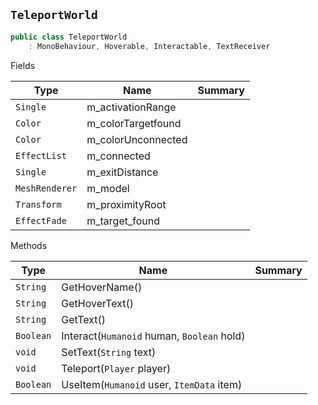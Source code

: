 ## `TeleportWorld`

```csharp
public class TeleportWorld
    : MonoBehaviour, Hoverable, Interactable, TextReceiver

```

Fields

| Type | Name | Summary | 
| --- | --- | --- | 
| `Single` | m_activationRange |  | 
| `Color` | m_colorTargetfound |  | 
| `Color` | m_colorUnconnected |  | 
| `EffectList` | m_connected |  | 
| `Single` | m_exitDistance |  | 
| `MeshRenderer` | m_model |  | 
| `Transform` | m_proximityRoot |  | 
| `EffectFade` | m_target_found |  | 


Methods

| Type | Name | Summary | 
| --- | --- | --- | 
| `String` | GetHoverName() |  | 
| `String` | GetHoverText() |  | 
| `String` | GetText() |  | 
| `Boolean` | Interact(`Humanoid` human, `Boolean` hold) |  | 
| `void` | SetText(`String` text) |  | 
| `void` | Teleport(`Player` player) |  | 
| `Boolean` | UseItem(`Humanoid` user, `ItemData` item) |  | 



